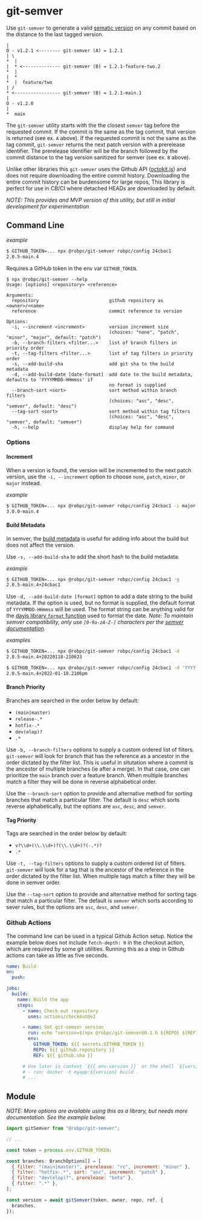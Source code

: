 # git-semver

Use `git-semver` to generate a valid [sematic version](https://semver.org/) on any commit based on the distance to the last tagged version.

    |
    O - v1.2.1 <-------- git-semver (A) = 1.2.1
    | \
    *  |
    |  * <-------------- git-semver (B) = 1.2.1-feature-two.2
    *  |
    |  *
    *  |  feature/two
    | /
    * <----------------- git-semver (B) = 1.2.1-main.1
    |
    O - v1.2.0
    |
    *  main

The `git-semver` utility starts with the the closest `semver` tag before the requested commit. If the commit is the same as the tag commit, that version is returned (see ex. `A` above). If the requested commit is not the same as the tag commit, `git-semver` returns the next patch version with a prerelease identifier. The prerelease identifier will be the branch followed by the commit distance to the tag version sanitized for semver (see ex. `B` above).

Unlike other libraries this `git-semver` uses the Github API ([octokit.js](https://github.com/octokit/octokit.js)) and does not require downloading the entire commit history. Downloading the entire commit history can be burdensome for large repos, This library is perfect for use in CB/CI where detached HEADs are downloaded by default.

_NOTE: This provides and MVP version of this utility, but still in initial development for experimentation_

## Command Line

_example_

```bash
$ GITHUB_TOKEN=... npx @robpc/git-semver robpc/config 24cbac1
2.0.5-main.4
```

Requires a GitHub token in the env var `GITHUB_TOKEN`.

```
$ npx @robpc/git-semver --help
Usage: [options] <repository> <reference>

Arguments:
  repository                          github repository as <owner>/<name>
  reference                           commit reference to version

Options:
  -i, --increment <increment>         version increment size
                                      (choices: "none", "patch", "minor", "major", default: "patch")
  -b, --branch-filters <filter...>    list of branch filters in priority order
  -t, --tag-filters <filter...>       list of tag filters in priority order
  -s, --add-build-sha                 add git sha to the build metadata
  -d, --add-build-date [date-format]  add date to the build metadata, defaults to 'YYYYMMDD-HHmmss' if
                                      no format is supplied
  --branch-sort <sort>                sort method within branch filters
                                      (choices: "asc", "desc", "semver", default: "desc")
  --tag-sort <sort>                   sort method within tag filters
                                      (choices: "asc", "desc", "semver", default: "semver")
  -h, --help                          display help for command
```

### Options

#### Increment

When a version is found, the version will be incremented to the next patch version, use the `-i, --increment` option to choose `none`, `patch`, `minor`, or `major` instead.

_example_

```bash
$ GITHUB_TOKEN=... npx @robpc/git-semver robpc/config 24cbac1 -i major
3.0.0-main.4
```

#### Build Metadata

In semver, the [build metadata](https://semver.org/#spec-item-10) is useful for adding info about the build but does not affect the version.

Use `-s, --add-build-sha` to add the short hash to the build metadata.

_example_

```bash
$ GITHUB_TOKEN=... npx @robpc/git-semver robpc/config 24cbac1 -g
2.0.5-main.4+24cbac1
```

Use `-d, --add-build-date [format]` option to add a date string to the build metadata. If the option is used, but no format is supplied, the default format of `YYYYMMDD-HHmmss` will be used. The format string can be anything valid for the [dayjs library `format` function](https://day.js.org/docs/en/display/format) used to format the date. _Note: To maintain semver compatibility, only use `[0-9a-zA-Z-]` characters per the [semver documentation](https://semver.org/#spec-item-10)._

_examples_

```bash
$ GITHUB_TOKEN=... npx @robpc/git-semver robpc/config 24cbac1 -d
2.0.5-main.4+20220118-210623

$ GITHUB_TOKEN=... npx @robpc/git-semver robpc/config 24cbac1 -d 'YYYY-MM-DD.HHmma'
2.0.5-main.4+2022-01-18.2106pm
```

#### Branch Priority

Branches are searched in the order below by default:

- `(main|master)`
- `release-.*`
- `hotfix-.*`
- `dev(elop)?`
- `.*`

Use `-b, --branch-filters` options to supply a custom ordered list of filters. `git-semver` will look for branch that has the reference as a ancestor in the order dictated by the filter list. This is useful in situtation where a commit is the ancestor of multiple branches (ie after a merge). In that case, one can prioritize the `main` branch over a feature branch. When multiple branches match a filter they will be done in reverse alphabetical order.

Use the `--branch-sort` option to provide and alternative method for sorting branches that match a particular filter. The default is `desc` which sorts reverse alphabetically, but the options are `asc`, `desc`, and `semver`.

#### Tag Priority

Tags are searched in the order below by default:

- `v?\\d+(\\.\\d+)?(\\.\\d+)?(-.*)?`
- `.*`

Use `-t, --tag-filters` options to supply a custom ordered list of filters. `git-semver` will look for a tag that is the ancestor of the reference in the order dictated by the filter list. When multiple tags match a filter they will be done in semver order.

Use the `--tag-sort` option to provide and alternative method for sorting tags that match a particular filter. The default is `semver` which sorts according to sever rules, but the options are `asc`, `desc`, and `semver`.

### Github Actions

The command line can be used in a typical Github Action setup. Notice the example below does not include `fetch-depth: 0` in the checkout action, which are required by some git utilities. Running this as a step in Github actions can take as little as five seconds.

```yaml
name: Build
on:
  push:

jobs:
  build:
    name: Build the app
    steps:
      - name: Check out repository
        uses: actions/checkout@v2

      - name: Set git-semver version
        run: echo "version=$(npx @robpc/git-semver@0.1.6 ${REPO} ${REF})" >> $GITHUB_ENV
        env:
          GITHUB_TOKEN: ${{ secrets.GITHUB_TOKEN }}
          REPO: ${{ github.repository }}
          REF: ${{ github.sha }}

      # Use later in context `${{ env.version }}` or the shell `${version}` like:
      # - run: docker -t myapp:${version} build .
      # ...
```

## Module

_NOTE: More options are available using this as a library, but needs more documentation. See the example below._

```js
import gitSemver from "@robpc/git-semver";

// ...

const token = process.env.GITHUB_TOKEN;

const branches: BranchOptions[] = [
  { filter: "(main|master)", prerelease: "rc", increment: "minor" },
  { filter: "hotfix-.*", sort: "asc", increment: "patch" },
  { filter: "dev(elop)?", prerelease: "beta" },
  { filter: ".*" },
];

const version = await gitSemver(token, owner, repo, ref, {
  branches,
});
```
